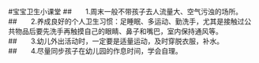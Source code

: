 #宝宝卫生小课堂
##&emsp;&emsp;1.周末一般不带孩子去人流量大、空气污浊的场所。  
##&emsp;&emsp;2.养成良好的个人卫生习惯：足睡眠、多运动、勤洗手，尤其是接触过公共物品后要先洗手再触摸自己的眼睛、鼻子和嘴巴，室内保持通风等。  
##&emsp;&emsp;3.幼儿外出活动时，一定要是适量运动，及时穿脱衣服，补水。  
##&emsp;&emsp;4.尽量同步孩子在幼儿园的作息时间，学会自理。  

